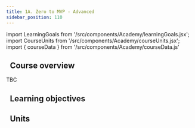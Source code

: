 ```yaml
---
title: 1A. Zero to MVP - Advanced
sidebar_position: 110
---
```


import LearningGoals from '/src/components/Academy/learningGoals.jsx';
import CourseUnits from '/src/components/Academy/courseUnits.jsx';
import { courseData } from '/src/components/Academy/courseData.js'

## <i class="fa-solid fa-chalkboard-user"></i>&nbsp;&nbsp;Course overview

TBC

## <i class="fa-solid fa-chalkboard-user"></i>&nbsp;&nbsp;Learning objectives

<LearningGoals courseName="zero_to_mvp_advanced"/>

## <i class="fa-solid fa-book-open-reader"></i>&nbsp;&nbsp;Units

<CourseUnits courseData={courseData} courseName="zero_to_mvp_advanced" />
